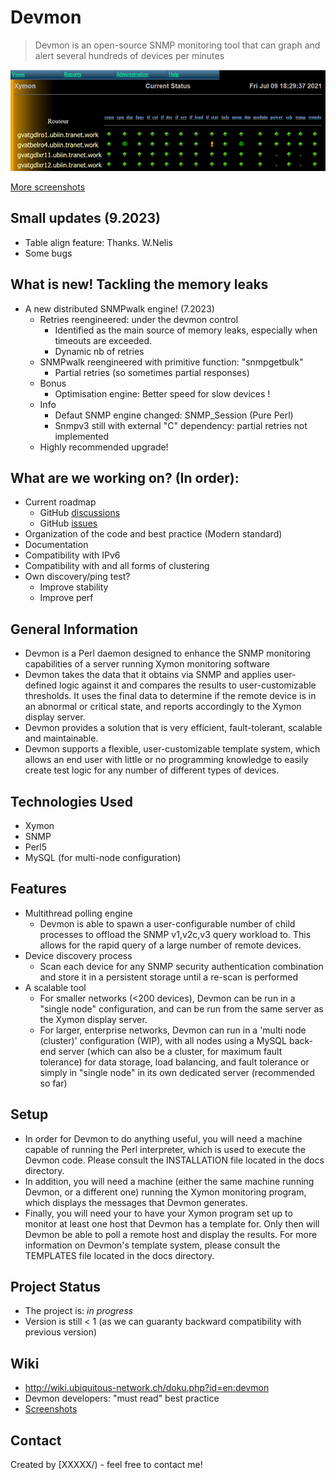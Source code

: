 <!DOCTYPE markdown>
# Devmon
>   Devmon is an open-source SNMP monitoring tool that can graph and alert
  several hundreds of devices per minutes

![devmon_current_status](devmon_current_status.png)

[More screenshots](https://wiki.ubiquitous-network.ch/doku.php?id=en:devmon:screenshots)

## Small updates (9.2023)
- Table align feature: Thanks. W.Nelis
- Some bugs

## What is new! Tackling the memory leaks
- A new distributed SNMPwalk engine! (7.2023)
  - Retries reengineered: under the devmon control
    - Identified as the main source of memory leaks, especially when timeouts are exceeded.  
    - Dynamic nb of retries
  - SNMPwalk reengineered with primitive function: "snmpgetbulk"
     - Partial retries (so sometimes partial responses)
  - Bonus
    - Optimisation engine: Better speed for slow devices !
  - Info 
    - Defaut SNMP engine changed: SNMP_Session (Pure Perl)
    - Snmpv3 still with external "C" dependency: partial retries not implemented
  -  Highly recommended upgrade!

## What are we working on? (In order):
  - Current roadmap
    - GitHub [discussions](https://github.com/bonomani/devmon/discussions)
    - GitHub [issues](https://github.com/bonomani/devmon/issues)
  - Organization of the code and best practice (Modern standard)
  - Documentation
  - Compatibility with IPv6
  - Compatibility with and all forms of clustering
  - Own discovery/ping test?
    - Improve stability
    - Improve perf

## General Information
- Devmon is a Perl daemon designed to enhance the SNMP monitoring capabilities
  of a server running Xymon monitoring software
- Devmon takes the data that it obtains via SNMP and applies user- defined
  logic against it and compares the results to user-customizable thresholds.
  It uses the final data to determine if the remote device is in an abnormal
  or critical state, and reports accordingly to the Xymon display server.
- Devmon provides a solution that is very efficient, fault-tolerant, scalable
  and maintainable.
- Devmon supports a flexible, user-customizable template system, which allows
  an end user with little or no programming knowledge to easily create test
  logic for any number of different types of devices.


## Technologies Used
- Xymon
- SNMP
- Perl5
- MySQL (for multi-node configuration)

## Features
- Multithread polling engine
  - Devmon is able to spawn a user-configurable number of child processes to
    offload the SNMP v1,v2c,v3 query workload to. This allows for the rapid
    query of a large number of remote devices.
- Device discovery process
  - Scan each device for any SNMP security authentication combination and
    store it in a persistent storage until a re-scan is performed
- A scalable tool
  - For smaller networks (<200 devices), Devmon can be run in a "single
    node" configuration, and can be run from the same server as the Xymon
    display server.
  - For larger, enterprise networks, Devmon can run in a 'multi node
    (cluster)' configuration (WIP), with all nodes using a MySQL back- end
    server (which can also be a cluster, for maximum fault tolerance) for data
    storage, load balancing, and fault tolerance or simply in "single node" in
    its own dedicated server (recommended so far)


## Setup
- In order for Devmon to do anything useful, you will need a machine capable
  of running the Perl interpreter, which is used to execute the Devmon code.
  Please consult the INSTALLATION file located in the docs directory.
- In addition, you will need a machine (either the same machine running
  Devmon, or a different one) running the Xymon monitoring program, which
  displays the messages that Devmon generates.
- Finally, you will need your to have your Xymon program set up to monitor at
  least one host that Devmon has a template for. Only then will Devmon be able
  to poll a remote host and display the results. For more information on
  Devmon's template system, please consult the TEMPLATES file located in the
  docs directory.


## Project Status
- The project is: _in progress_
- Version is still < 1 (as we can guaranty backward compatibility with
  previous version)



## Wiki
- http://wiki.ubiquitous-network.ch/doku.php?id=en:devmon
- Devmon developers: "must read" best practice
- [Screenshots](https://wiki.ubiquitous-network.ch/doku.php?id=en:devmon:screenshots)


## Contact
Created by [XXXXX/) - feel free to contact me!
